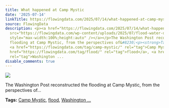 ```yaml
---
title: What happened at Camp Mystic
date: '2025-07-14'
linkTitle: https://flowingdata.com/2025/07/14/what-happened-at-camp-mystic/
source: FlowingData
description: <p><a href="https://flowingdata.com/2025/07/14/what-happened-at-camp-mystic/"><img
  src="https://flowingdata.com/wp-content/uploads/2025/07/flood-water-depth-750x595.png"
  style="max-width:100%;height:auto" /></a></p>The Washington Post reconstructed the
  flooding at Camp Mystic, from the perspectives of&#8230;<p><strong>Tags:</strong>
  <a href="https://flowingdata.com/tag/camp-mystic/" rel="tag">Camp Mystic</a>, <a
  href="https://flowingdata.com/tag/flood/" rel="tag">flood</a>, <a href="https://flowingdata.com/tag/washington-post/"
  rel="tag">Washington ...
disable_comments: true
---
```

<p><a href="https://flowingdata.com/2025/07/14/what-happened-at-camp-mystic/"><img src="https://flowingdata.com/wp-content/uploads/2025/07/flood-water-depth-750x595.png" style="max-width:100%;height:auto" /></a></p>The Washington Post reconstructed the flooding at Camp Mystic, from the perspectives of&#8230;<p><strong>Tags:</strong> <a href="https://flowingdata.com/tag/camp-mystic/" rel="tag">Camp Mystic</a>, <a href="https://flowingdata.com/tag/flood/" rel="tag">flood</a>, <a href="https://flowingdata.com/tag/washington-post/" rel="tag">Washington ...